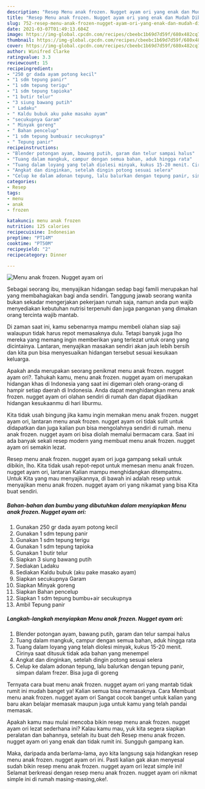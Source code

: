 ```yaml
---
description: "Resep Menu anak frozen. Nugget ayam ori yang enak dan Mudah Dibuat"
title: "Resep Menu anak frozen. Nugget ayam ori yang enak dan Mudah Dibuat"
slug: 752-resep-menu-anak-frozen-nugget-ayam-ori-yang-enak-dan-mudah-dibuat
date: 2021-03-07T01:49:13.604Z
image: https://img-global.cpcdn.com/recipes/cbeebc1b69d7d59f/680x482cq70/menu-anak-frozen-nugget-ayam-ori-foto-resep-utama.jpg
thumbnail: https://img-global.cpcdn.com/recipes/cbeebc1b69d7d59f/680x482cq70/menu-anak-frozen-nugget-ayam-ori-foto-resep-utama.jpg
cover: https://img-global.cpcdn.com/recipes/cbeebc1b69d7d59f/680x482cq70/menu-anak-frozen-nugget-ayam-ori-foto-resep-utama.jpg
author: Winifred Clarke
ratingvalue: 3.3
reviewcount: 15
recipeingredient:
- "250 gr dada ayam potong kecil"
- "1 sdm tepung panir"
- "1 sdm tepung terigu"
- "1 sdm tepung tapioka"
- "1 butir telur"
- "3 siung bawang putih"
- " Ladaku"
- " Kaldu bubuk aku pake masako ayam"
- "secukupnya Garam"
- " Minyak goreng"
- " Bahan pencelup"
- "1 sdm tepung bumbuair secukupnya"
- " Tepung panir"
recipeinstructions:
- "Blender potongan ayam, bawang putih, garam dan telur sampai halus"
- "Tuang dalam mangkuk, campur dengan semua bahan, aduk hingga rata"
- "Tuang dalam loyang yang telah diolesi minyak, kukus 15-20 menit. Cirinya saat ditusuk tidak ada bahan yang menempel"
- "Angkat dan dinginkan, setelah dingin potong sesuai selera"
- "Celup ke dalam adonan tepung, lalu balurkan dengan tepung panir, simpan dalam frezer. Bisa juga di goreng"
categories:
- Resep
tags:
- menu
- anak
- frozen

katakunci: menu anak frozen 
nutrition: 125 calories
recipecuisine: Indonesian
preptime: "PT14M"
cooktime: "PT50M"
recipeyield: "2"
recipecategory: Dinner

---
```



![Menu anak frozen. Nugget ayam ori](https://img-global.cpcdn.com/recipes/cbeebc1b69d7d59f/680x482cq70/menu-anak-frozen-nugget-ayam-ori-foto-resep-utama.jpg)

Sebagai seorang ibu, menyajikan hidangan sedap bagi famili merupakan hal yang membahagiakan bagi anda sendiri. Tanggung jawab seorang  wanita bukan sekadar mengerjakan pekerjaan rumah saja, namun anda pun wajib menyediakan kebutuhan nutrisi terpenuhi dan juga panganan yang dimakan orang tercinta wajib mantab.

Di zaman  saat ini, kamu sebenarnya mampu membeli olahan siap saji walaupun tidak harus repot memasaknya dulu. Tetapi banyak juga lho mereka yang memang ingin memberikan yang terlezat untuk orang yang dicintainya. Lantaran, menyajikan masakan sendiri akan jauh lebih bersih dan kita pun bisa menyesuaikan hidangan tersebut sesuai kesukaan keluarga. 



Apakah anda merupakan seorang penikmat menu anak frozen. nugget ayam ori?. Tahukah kamu, menu anak frozen. nugget ayam ori merupakan hidangan khas di Indonesia yang saat ini digemari oleh orang-orang di hampir setiap daerah di Indonesia. Anda dapat menghidangkan menu anak frozen. nugget ayam ori olahan sendiri di rumah dan dapat dijadikan hidangan kesukaanmu di hari liburmu.

Kita tidak usah bingung jika kamu ingin memakan menu anak frozen. nugget ayam ori, lantaran menu anak frozen. nugget ayam ori tidak sulit untuk didapatkan dan juga kalian pun bisa mengolahnya sendiri di rumah. menu anak frozen. nugget ayam ori bisa diolah memalui bermacam cara. Saat ini ada banyak sekali resep modern yang membuat menu anak frozen. nugget ayam ori semakin lezat.

Resep menu anak frozen. nugget ayam ori juga gampang sekali untuk dibikin, lho. Kita tidak usah repot-repot untuk memesan menu anak frozen. nugget ayam ori, lantaran Kalian mampu menghidangkan ditempatmu. Untuk Kita yang mau menyajikannya, di bawah ini adalah resep untuk menyajikan menu anak frozen. nugget ayam ori yang nikamat yang bisa Kita buat sendiri.

<!--inarticleads1-->

##### Bahan-bahan dan bumbu yang dibutuhkan dalam menyiapkan Menu anak frozen. Nugget ayam ori:

1. Gunakan 250 gr dada ayam potong kecil
1. Gunakan 1 sdm tepung panir
1. Gunakan 1 sdm tepung terigu
1. Gunakan 1 sdm tepung tapioka
1. Gunakan 1 butir telur
1. Siapkan 3 siung bawang putih
1. Sediakan  Ladaku
1. Sediakan  Kaldu bubuk (aku pake masako ayam)
1. Siapkan secukupnya Garam
1. Siapkan  Minyak goreng
1. Siapkan  Bahan pencelup
1. Siapkan 1 sdm tepung bumbu+air secukupnya
1. Ambil  Tepung panir




<!--inarticleads2-->

##### Langkah-langkah menyiapkan Menu anak frozen. Nugget ayam ori:

1. Blender potongan ayam, bawang putih, garam dan telur sampai halus
1. Tuang dalam mangkuk, campur dengan semua bahan, aduk hingga rata
1. Tuang dalam loyang yang telah diolesi minyak, kukus 15-20 menit. Cirinya saat ditusuk tidak ada bahan yang menempel
1. Angkat dan dinginkan, setelah dingin potong sesuai selera
1. Celup ke dalam adonan tepung, lalu balurkan dengan tepung panir, simpan dalam frezer. Bisa juga di goreng




Ternyata cara buat menu anak frozen. nugget ayam ori yang mantab tidak rumit ini mudah banget ya! Kalian semua bisa memasaknya. Cara Membuat menu anak frozen. nugget ayam ori Sangat cocok banget untuk kalian yang baru akan belajar memasak maupun juga untuk kamu yang telah pandai memasak.

Apakah kamu mau mulai mencoba bikin resep menu anak frozen. nugget ayam ori lezat sederhana ini? Kalau kamu mau, yuk kita segera siapkan peralatan dan bahannya, setelah itu buat deh Resep menu anak frozen. nugget ayam ori yang enak dan tidak rumit ini. Sungguh gampang kan. 

Maka, daripada anda berlama-lama, ayo kita langsung saja hidangkan resep menu anak frozen. nugget ayam ori ini. Pasti kalian gak akan menyesal sudah bikin resep menu anak frozen. nugget ayam ori lezat simple ini! Selamat berkreasi dengan resep menu anak frozen. nugget ayam ori nikmat simple ini di rumah masing-masing,oke!.

